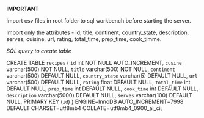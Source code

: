 **IMPORTANT**

Import csv files in root folder to sql workbench before starting the server.

Import only the attributes - id, title, continent, country_state, description, serves, cuisine, url, rating, total_time, prep_time, cook_timme.

*SQL query to create table*

CREATE TABLE `recipes` (
  `id` int NOT NULL AUTO_INCREMENT,
  `cusine` varchar(500) NOT NULL,
  `title` varchar(500) NOT NULL,
  `continent` varchar(500) DEFAULT NULL,
  `country_state` varchar(5) DEFAULT NULL,
  `url` varchar(500) DEFAULT NULL,
  `rating` float DEFAULT NULL,
  `total_time` int DEFAULT NULL,
  `prep_time` int DEFAULT NULL,
  `cook_time` int DEFAULT NULL,
  `description` varchar(5000) DEFAULT NULL,
  `serves` varchar(100) DEFAULT NULL,
  PRIMARY KEY (`id`)
) ENGINE=InnoDB AUTO_INCREMENT=7998 DEFAULT CHARSET=utf8mb4 COLLATE=utf8mb4_0900_ai_ci;
